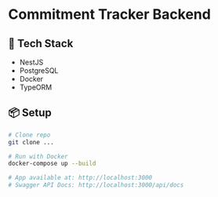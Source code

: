 # Commitment Tracker Backend

## 🚀 Tech Stack

- NestJS
- PostgreSQL
- Docker
- TypeORM

## 📦 Setup

```bash
# Clone repo
git clone ...

# Run with Docker
docker-compose up --build

# App available at: http://localhost:3000
# Swagger API Docs: http://localhost:3000/api/docs
